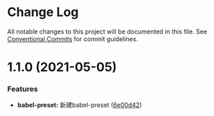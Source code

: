 # Change Log

All notable changes to this project will be documented in this file.
See [Conventional Commits](https://conventionalcommits.org) for commit guidelines.

# 1.1.0 (2021-05-05)


### Features

* **babel-preset:** 新建babel-preset ([6e00d42](https://github.com/noshower/frontend-presets/commit/6e00d422d6a9f124b5712ace87180912aa5c1526))
